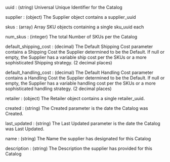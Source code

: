uuid
: (string) Universal Unique Identifier for the Catalog

supplier
: (object) The Supplier object contains a supplier_uuid

skus
: (array) Array SKU objects containing a single sku_uuid each

num_skus
: (integer) The total Number of SKUs per the Catalog

default_shipping_cost
: (decimal) The Default Shipping Cost parameter contains a Shipping Cost the Supplier determined to be the Default. If null or empty, the Supplier has a variable ship cost per the SKUs or a more sophisticated Shipping strategy. (2 decimal places)

default_handling_cost
: (decimal) The Default Handling Cost parameter contains a Handling Cost the Supplier determined to be the Default. If null or empty, the Supplier has a variable handling cost per the SKUs or a more sophisticated handling strategy. (2 decimal places)

retailer
: (object) The Retailer object contains a single retailer_uuid.

created
: (string) The Created parameter is the date the Catalog was Created.

last_updated
: (string) The Last Updated parameter is the date the Catalog was Last Updated.

name
: (string) The Name the supplier has designated for this Catalog

description
: (string) The Description the supplier has provided for this Catalog